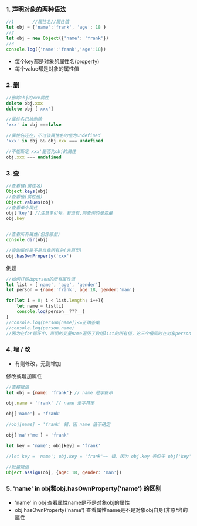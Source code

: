 ### 1. 声明对象的两种语法
```js
//1       //属性名//属性值
let obj = {'name':'frank', 'age': 18 }
//2
let obj = new Object({'name': 'frank'})
//3
console.log({'name':'frank','age':18})
```
- 每个key都是对象的属性名(property)
- 每个value都是对象的属性值


### 2. 删
```js
//删除obj的xxx属性
delete obj.xxx
delete obj ['xxx']

//属性名已被删除
'xxx' in obj ===false

//属性名还在，不过该属性名的值为undefined
'xxx' in obj && obj.xxx === undefined

//不能断定'xxx'是否为obj的属性
obj.xxx === undefined
```



### 3. 查
```js
//查看键(属性名)
Object.keys(obj)
//查看值(属性值)
Object.values(obj)
//查看单个属性
obj['key'] //注意单引号，若没有,则查询的是变量
obj.key


//查看所有属性(包含原型)
console.dir(obj)

//查询属性是不是自身所有的(非原型)
obj.hasOwnProperty('xxx')
```

例题
```js
//如何打印出person的所有属性值
let list = ['name', 'age', 'gender']
let person = {name:'frank', age:18, gender:'man'}

for(let i = 0; i < list.length; i++){
	let name = list[i]
	console.log(person__???__)
}
//console.log(person[name])<=正确答案
//console.log(person.name)
//因为在for循环中，声明的变量name遍历了数组list的所有值，这三个值同时在对象person中作为属性存在，所以在for循环中要让console.log()更新name的值才能做到打印出所有person的属性值

```



### 4. 增 / 改
- 有则修改，无则增加

修改或增加属性
```js
//直接赋值
let obj = {name: 'frank'} // name 是字符串

obj.name = 'frank' // name 是字符串

obj['name'] = 'frank'

//obj[name] = 'frank' 错，因 name 值不确定

obj['na'+'me'] = 'frank'

let key = 'name'; obj[key] = 'frank'

//let key = 'name'; obj.key = 'frank'~~ 错，因为 obj.key 等价于 obj['key']

//批量赋值
Object.assign(obj, {age: 18, gender: 'man'})
```

### 5. 'name' in obj和obj.hasOwnProperty('name') 的区别
- 'name' in obj 查看属性name是不是对象obj的属性
- obj.hasOwnProperty('name') 查看属性name是不是对象obj自身(非原型)的属性


